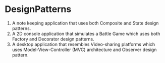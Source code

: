 # DesignPatterns
1) A note keeping application that uses both Composite and State design patterns.
2) A 2D console application that simulates a Battle Game which uses both Factory and Decorator design patterns.
3) A desktop application that resembles Video-sharing platforms which uses Model-View-Controller (MVC) architecture and Observer design pattern.
